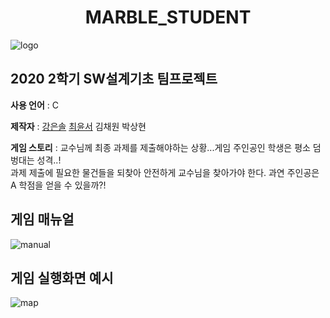 <h1 align="center">MARBLE_STUDENT</h1>

![logo](https://user-images.githubusercontent.com/67737373/105027944-bc40fc80-5a93-11eb-87ca-07d3e6be0dd1.png)

## 2020 2학기 SW설계기초 팀프로젝트
**사용 언어** : C

**제작자** : [강은솔](https://github.com/eunsolkang) [최윤서](https://github.com/yunseo323) 김채원 박상현

**게임 스토리** : 교수님께 최종 과제를 제출해야하는 상황...게임 주인공인 학생은 평소 덤벙대는 성격..!  
과제 제출에 필요한 물건들을 되찾아 안전하게 교수님을 찾아가야 한다. 과연 주인공은 A 학점을 얻을 수 있을까?!


## 게임 매뉴얼
![manual](https://user-images.githubusercontent.com/67737373/105020969-56507700-5a8b-11eb-8c9f-86ab625a0a7a.png)
 
## 게임 실행화면 예시
![map](https://user-images.githubusercontent.com/67737373/105023758-b694e800-5a8e-11eb-9670-73ecb6b08366.png)
